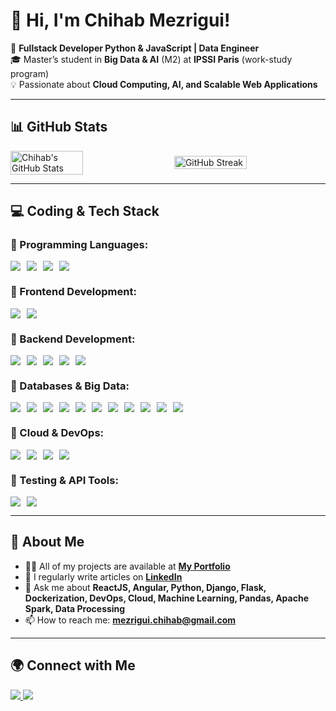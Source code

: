 # 👋 Hi, I'm Chihab Mezrigui!  

🚀 **Fullstack Developer Python & JavaScript | Data Engineer**  
🎓 Master’s student in **Big Data & AI** (M2) at **IPSSI Paris** (work-study program)  
💡 Passionate about **Cloud Computing, AI, and Scalable Web Applications**  

---

## 📊 GitHub Stats  

<div style="display: flex; align-items: center; gap: 20px;">
  <img src="https://github-readme-stats.vercel.app/api?username=chihebmezrigui1&show_icons=true&theme=radical" alt="Chihab's GitHub Stats" width="48%"/>
  <img src="https://github-readme-streak-stats.herokuapp.com/?user=chihebmezrigui1&theme=radical" alt="GitHub Streak" width="48%"/>
</div>  

---

## 💻 Coding & Tech Stack  

### 🔹 Programming Languages:  
<div style="display: flex; align-items: center; gap: 10px;">
  <img src="https://img.shields.io/badge/JavaScript-F7DF1E?style=flat&logo=javascript&logoColor=black" />
  <img src="https://img.shields.io/badge/TypeScript-007ACC?style=flat&logo=typescript&logoColor=white" />
  <img src="https://img.shields.io/badge/Python-3776AB?style=flat&logo=python&logoColor=white" />
  <img src="https://img.shields.io/badge/Java-007396?style=flat&logo=java&logoColor=white" />
</div>  

### 🔹 Frontend Development:  
<div style="display: flex; align-items: center; gap: 10px;">
  <img src="https://img.shields.io/badge/ReactJS-61DAFB?style=flat&logo=react&logoColor=black" />
  <img src="https://img.shields.io/badge/Angular-DD0031?style=flat&logo=angular&logoColor=white" />
</div>  

### 🔹 Backend Development:  
<div style="display: flex; align-items: center; gap: 10px;">
  <img src="https://img.shields.io/badge/Node.js-339933?style=flat&logo=nodedotjs&logoColor=white" />
  <img src="https://img.shields.io/badge/Express.js-000000?style=flat&logo=express&logoColor=white" />
  <img src="https://img.shields.io/badge/Django-092E20?style=flat&logo=django&logoColor=white" />
  <img src="https://img.shields.io/badge/Flask-000000?style=flat&logo=flask&logoColor=white" />
  <img src="https://img.shields.io/badge/Spring%20Boot-6DB33F?style=flat&logo=springboot&logoColor=white" />
</div>  

### 🔹 Databases & Big Data:  
<div style="display: flex; align-items: center; gap: 10px;">
  <img src="https://img.shields.io/badge/PostgreSQL-316192?style=flat&logo=postgresql&logoColor=white" />
  <img src="https://img.shields.io/badge/MongoDB-47A248?style=flat&logo=mongodb&logoColor=white" />
  <img src="https://img.shields.io/badge/MySQL-4479A1?style=flat&logo=mysql&logoColor=white" />
  <img src="https://img.shields.io/badge/Apache%20Spark-FDEE21?style=flat&logo=apachespark&logoColor=black" />
  <img src="https://img.shields.io/badge/PySpark-FFAE1A?style=flat&logo=apachespark&logoColor=black" />
  <img src="https://img.shields.io/badge/Apache%20Pig-FD7013?style=flat&logo=apachenetbeanside&logoColor=white" />
  <img src="https://img.shields.io/badge/Apache%20Hive-FDEE21?style=flat&logo=apachespark&logoColor=black" />
  <img src="https://img.shields.io/badge/Kafka-231F20?style=flat&logo=apachekafka&logoColor=white" />
  <img src="https://img.shields.io/badge/Pandas-150458?style=flat&logo=pandas&logoColor=white" />
  <img src="https://img.shields.io/badge/NumPy-013243?style=flat&logo=numpy&logoColor=white" />
  <img src="https://img.shields.io/badge/Data%20Preprocessing-FF5733?style=flat&logo=apache&logoColor=white" />
</div>  

### 🔹 Cloud & DevOps:  
<div style="display: flex; align-items: center; gap: 10px;">
  <img src="https://img.shields.io/badge/Google%20Cloud-4285F4?style=flat&logo=googlecloud&logoColor=white" />
  <img src="https://img.shields.io/badge/Docker-2496ED?style=flat&logo=docker&logoColor=white" />
  <img src="https://img.shields.io/badge/GitLab-FC6D26?style=flat&logo=gitlab&logoColor=white" />
  <img src="https://img.shields.io/badge/CI%2FCD-5C2D91?style=flat&logo=githubactions&logoColor=white" />
</div>  

### 🔹 Testing & API Tools:  
<div style="display: flex; align-items: center; gap: 10px;">
  <img src="https://img.shields.io/badge/Postman-FF6C37?style=flat&logo=postman&logoColor=white" />
  <img src="https://img.shields.io/badge/Swagger-85EA2D?style=flat&logo=swagger&logoColor=black" />
</div>  

---

## 🚀 About Me  

- 👨‍💻 All of my projects are available at **[My Portfolio](https://chihabmezrigui.netlify.app/)**  
- 📝 I regularly write articles on **[LinkedIn](https://www.linkedin.com/in/chihabmezrigui/)**  
- 💬 Ask me about **ReactJS, Angular, Python, Django, Flask, Dockerization, DevOps, Cloud, Machine Learning, Pandas, Apache Spark, Data Processing**  
- 📫 How to reach me: **mezrigui.chihab@gmail.com**

---

## 🌍 Connect with Me  

<p align="left">
  <a href="https://www.linkedin.com/in/chihab-mezrigui-6b0b531ab/" target="_blank">
    <img src="https://img.shields.io/badge/LinkedIn-0077B5?style=flat&logo=linkedin&logoColor=white" />
  </a>
  <a href="mailto:mezrigui.chihab@gmail.com">
    <img src="https://img.shields.io/badge/Email-D14836?style=flat&logo=gmail&logoColor=white" />
  </a>
</p>

